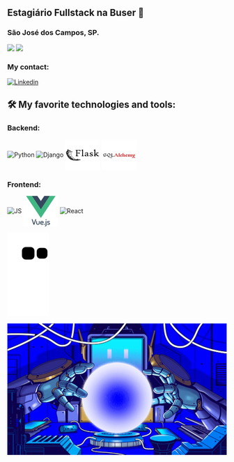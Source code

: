 ## Estagiário Fullstack na Buser :bus:
### São José dos Campos, SP.

<div>
 <img height="180em" src="https://github-readme-stats.vercel.app/api?username=gabriels999&show_icons=true&theme=tokyonight"/>
 <img height="180em" src="https://github-readme-stats.vercel.app/api/top-langs/?username=gabriels999&layout=compact&theme=tokyonight"/>
</div>

### My contact:
[![Linkedin](https://img.shields.io/badge/LinkedIn-0077B5?style=for-the-badge&logo=linkedin&logoColor=white)](https://www.linkedin.com/in/gabriel-santos-87aa58227/)

## 🛠️ My favorite technologies and tools:
<div>

### Backend:
<img align="center" alt="Python" height="70" width="80" src="https://cdn.jsdelivr.net/gh/devicons/devicon/icons/python/python-original-wordmark.svg" />
<img align="center" alt="Django" height="70" width="100" src="https://static.djangoproject.com/img/logos/django-logo-negative.svg" />
<img align="center" alt="Flask" height="70" width="80" src="https://raw.githubusercontent.com/devicons/devicon/1119b9f84c0290e0f0b38982099a2bd027a48bf1/icons/flask/flask-original-wordmark.svg" />
<img align="center" alt="SQLAlchemy" height="70" width="80" src="https://raw.githubusercontent.com/devicons/devicon/1119b9f84c0290e0f0b38982099a2bd027a48bf1/icons/sqlalchemy/sqlalchemy-original-wordmark.svg" />

<br>

### Frontend:
<img align="center" alt="JS" height="70" width="80" src="https://cdn.jsdelivr.net/gh/devicons/devicon/icons/javascript/javascript-original.svg" />
<img align="center" alt="Vue" height="70" width="80" src="https://raw.githubusercontent.com/devicons/devicon/1119b9f84c0290e0f0b38982099a2bd027a48bf1/icons/vuejs/vuejs-original-wordmark.svg" />
<img align="center" alt="React" height="70" width="80" src="https://cdn.jsdelivr.net/gh/devicons/devicon/icons/react/react-original-wordmark.svg" />

</div>

![Snake animation](https://github.com/gabriels999/gabriels999/blob/output/github-contribution-grid-snake.svg)

<img src="./ai.gif"/>
